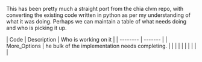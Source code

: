 This has been pretty much a straight port from the chia clvm repo, with converting the existing code written in python as per my understanding of what it was doing. Perhaps we can maintain a table of what needs doing and who is picking it up.


| Code | Description | Who is working on it |
| -------- | ------- |
| More_Options | he bulk of the implementation needs completing. |  |
| | | |
| | | |

